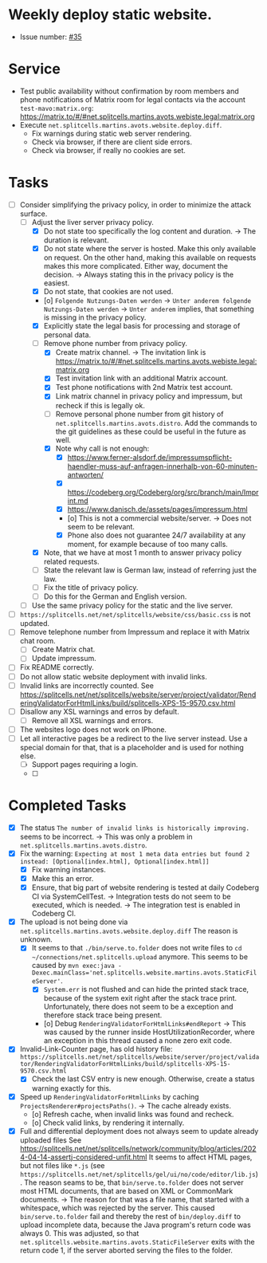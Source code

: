 # Weekly deploy static website.
* Issue number: [\#35](https://codeberg.org/splitcells-net/net.splitcells.network.community/issues/35)
# Service
* Test public availability without confirmation by room members and phone notifications of Matrix room for legal contacts via the account `test-mavo:matrix.org`: https://matrix.to/#/#net.splitcells.martins.avots.webiste.legal:matrix.org
* Execute `net.splitcells.martins.avots.website.deploy.diff`.
    * Fix warnings during static web server rendering.
    * Check via browser, if there are client side errors.
    * Check via browser, if really no cookies are set.
# Tasks
* [ ] Consider simplifying the privacy policy, in order to minimize the attack surface.
    * [ ] Adjust the liver server privacy policy.
        * [x] Do not state too specifically the log content and duration. -> The duration is relevant.
        * [x] Do not state where the server is hosted. Make this only available on request.
          On the other hand, making this available on requests makes this more complicated.
          Either way, document the decision. -> Always stating this in the privacy policy is the easiest.  
        * [x] Do not state, that cookies are not used.
        * [o] `Folgende Nutzungs-Daten werden` -> `Unter anderem folgende Nutzungs-Daten werden`
          -> `Unter anderem` implies, that something is missing in the privacy policy.
        * [x] Explicitly state the legal basis for processing and storage of personal data.
        * [ ] Remove phone number from privacy policy.
            * [x] Create matrix channel. -> The invitation link is https://matrix.to/#/#net.splitcells.martins.avots.webiste.legal:matrix.org
            * [x] Test invitation link with an additional Matrix account.
            * [x] Test phone notifications with 2nd Matrix test account.
            * [x] Link matrix channel in privacy policy and impressum, but recheck if this is legally ok.
            * [ ] Remove personal phone number from git history of `net.splitcells.martins.avots.distro`.
              Add the commands to the git guidelines as these could be useful in the future as well.
            * [x] Note why call is not enough:
                * [x] https://www.ferner-alsdorf.de/impressumspflicht-haendler-muss-auf-anfragen-innerhalb-von-60-minuten-antworten/ 
                * [x] https://codeberg.org/Codeberg/org/src/branch/main/Imprint.md
                * [x] https://www.danisch.de/assets/pages/impressum.html
                * [o] This is not a commercial website/server. -> Does not seem to be relevant.
                * [x] Phone also does not guarantee 24/7 availability at any moment, for example because of too many calls.
        * [x] Note, that we have at most 1 month to answer privacy policy related requests.
        * [ ] State the relevant law is German law, instead of referring just the law. 
        * [ ] Fix the title of privacy policy.
        * [ ] Do this for the German and English version.
    * [ ] Use the same privacy policy for the static and the live server.
* [ ] `https://splitcells.net/net/splitcells/website/css/basic.css` is not updated.
* [ ] Remove telephone number from Impressum and replace it with Matrix chat room.
    * [ ] Create Matrix chat.
    * [ ] Update impressum.
* [ ] Fix README correctly.
* [ ] Do not allow static website deployment with invalid links.
* [ ] Invalid links are incorrectly counted. See https://splitcells.net/net/splitcells/website/server/project/validator/RenderingValidatorForHtmlLinks/build/splitcells-XPS-15-9570.csv.html
* [ ] Disallow any XSL warnings and erros by default.
    * [ ] Remove all XSL warnings and errors.
* [ ] The websites logo does not work on IPhone.
* [ ] Let all interactive pages be a redirect to the live server instead.
  Use a special domain for that, that is a placeholder and is used for nothing else.
    * [ ] Support pages requiring a login.
    * [ ]
# Completed Tasks
* [x] The status `The number of invalid links is historically improving.` seems to be incorrect. -> This was only a problem in `net.splitcells.martins.avots.distro`.
* [x] Fix the warning: `Expecting at most 1 meta data entries but found 2 instead: [Optional[index.html], Optional[index.html]]`
    * [x] Fix warning instances.
    * [x] Make this an error.
    * [x] Ensure, that big part of website rendering is tested at daily Codeberg CI via SystemCellTest.
      -> Integration tests do not seem to be executed, which is needed.
      -> The integration test is enabled in Codeberg CI.
* [x] The upload is not being done via `net.splitcells.martins.avots.website.deploy.diff`
  The reason is unknown.
    * [x] It seems to that `./bin/serve.to.folder` does not write files to `cd ~/connections/net.splitcells.upload` anymore.
      This seems to be caused by `mvn exec:java -Dexec.mainClass='net.splitcells.website.martins.avots.StaticFileServer'`.
        * [x] `System.err` is not flushed and can hide the printed stack trace, because of the system exit right after the stack trace print.
          Unfortunately, there does not seem to be a exception and therefore stack trace being present.
        * [o] Debug `RenderingValidatorForHtmlLinks#endReport` -> This was caused by the runner inside HostUtilizationRecorder,
          where an exception in this thread caused a none zero exit code.
* [x] Invalid-Link-Counter page, has old history file: `https://splitcells.net/net/splitcells/website/server/project/validator/RenderingValidatorForHtmlLinks/build/splitcells-XPS-15-9570.csv.html`
  * [x] Check the last CSV entry is new enough. Otherwise, create a status warning exactly for this.
* [x] Speed up `RenderingValidatorForHtmlLinks` by caching `ProjectsRenderer#projectsPaths()`. -> The cache already exists.
  * [o] Refresh cache, when invalid links was found and recheck.
  * [o] Check valid links, by rendering it internally.
* [x] Full and differential deployment does not always seem to update already uploaded files
  See https://splitcells.net/net/splitcells/network/community/blog/articles/2024-04-14-assertj-considered-unfit.html
  It seems to affect HTML pages, but not files like `*.js` (see `https://splitcells.net/net/splitcells/gel/ui/no/code/editor/lib.js`).
  The reason seams to be, that `bin/serve.to.folder` does not server most HTML documents,
  that are based on XML or CommonMark documents.
  -> The reason for that was a file name, that started with a whitespace, which was rejected by the server.
  This caused `bin/serve.to.folder` fail and thereby the rest of `bin/deploy.diff` to upload incomplete data,
  because the Java program's return code was always 0.
  This was adjusted, so that `net.splitcells.website.martins.avots.StaticFileServer` exits with the return code 1,
  if the server aborted serving the files to the folder.